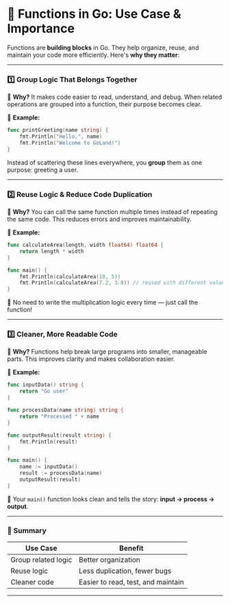 
# 🧩 Functions in Go: Use Case & Importance

Functions are **building blocks** in Go. They help organize, reuse, and maintain your code more efficiently. Here's **why they matter**:

---

### 1️⃣ Group Logic That Belongs Together

📌 **Why?** It makes code easier to read, understand, and debug. When related operations are grouped into a function, their purpose becomes clear.

🧠 **Example:**

```go
func printGreeting(name string) {
    fmt.Println("Hello,", name)
    fmt.Println("Welcome to GoLand!")
}
```

Instead of scattering these lines everywhere, you **group** them as one purpose: greeting a user.

---

### 2️⃣ Reuse Logic & Reduce Code Duplication

📌 **Why?** You can call the same function multiple times instead of repeating the same code. This reduces errors and improves maintainability.

🧠 **Example:**

```go
func calculateArea(length, width float64) float64 {
    return length * width
}

func main() {
    fmt.Println(calculateArea(10, 5))
    fmt.Println(calculateArea(7.2, 3.8)) // reused with different values
}
```

📎 No need to write the multiplication logic every time — just call the function!

---

### 3️⃣ Cleaner, More Readable Code

📌 **Why?** Functions help break large programs into smaller, manageable parts. This improves clarity and makes collaboration easier.

🧠 **Example:**

```go
func inputData() string {
    return "Go user"
}

func processData(name string) string {
    return "Processed " + name
}

func outputResult(result string) {
    fmt.Println(result)
}

func main() {
    name := inputData()
    result := processData(name)
    outputResult(result)
}
```

🧼 Your `main()` function looks clean and tells the story: **input → process → output**.

---

### 🧠 Summary

| Use Case                       | Benefit                                 |
|-------------------------------|-----------------------------------------|
| Group related logic            | Better organization                     |
| Reuse logic                    | Less duplication, fewer bugs           |
| Cleaner code                  | Easier to read, test, and maintain     |

---
